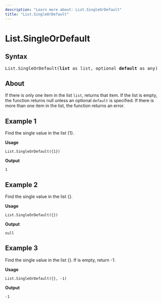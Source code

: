 ```yaml
---
description: "Learn more about: List.SingleOrDefault"
title: "List.SingleOrDefault"
---
```

# List.SingleOrDefault

## Syntax

<pre>
List.SingleOrDefault(<b>list</b> as list, optional <b>default</b> as any) as any 
</pre>
  
## About

If there is only one item in the list `list`, returns that item. If the list is empty, the function returns null unless an optional `default` is specified. If there is more than one item in the list, the function returns an error.

## Example 1

Find the single value in the list {1}.

**Usage**

```powerquery-m
List.SingleOrDefault({1})
```

**Output**

`1`

## Example 2

Find the single value in the list {}.

**Usage**

```powerquery-m
List.SingleOrDefault({})
```

**Output**

`null`

## Example 3

Find the single value in the list {}. If is empty, return -1.

**Usage**

```powerquery-m
List.SingleOrDefault({}, -1)
```

**Output**

`-1`
